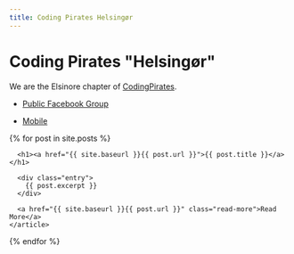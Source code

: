 ```yaml
---
title: Coding Pirates Helsingør
---
```


# Coding Pirates "Helsingør"

We are the Elsinore chapter of [CodingPirates](https://codingpirates.dk/).

- [Public Facebook Group](https://www.facebook.com/groups/CodingPiratesHelsingoer/)

- [Mobile](./mobile.md)

<div class="posts">
  {% for post in site.posts %}
    <article class="post">

      <h1><a href="{{ site.baseurl }}{{ post.url }}">{{ post.title }}</a></h1>

      <div class="entry">
        {{ post.excerpt }}
      </div>

      <a href="{{ site.baseurl }}{{ post.url }}" class="read-more">Read More</a>
    </article>
  {% endfor %}
</div>
<div>

</div>
